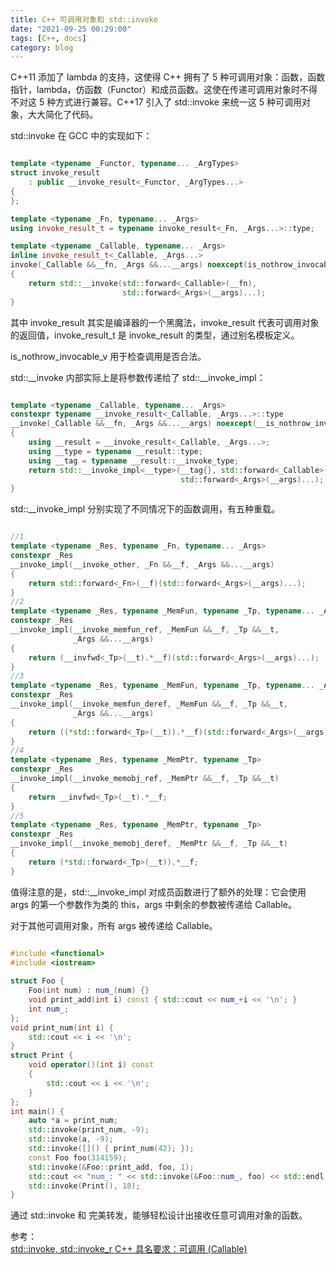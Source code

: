 ```yaml
---
title: C++ 可调用对象和 std::invoke
date: "2021-09-25 00:29:00"
tags: [C++, docs]
category: blog
---
```

C++11 添加了 lambda 的支持，这使得 C++ 拥有了 5 种可调用对象：函数，函数指针，lambda，仿函数（Functor）和成员函数。这使在传递可调用对象时不得不对这 5 种方式进行兼容。C++17 引入了 std::invoke 来统一这 5 种可调用对象，大大简化了代码。

<!-- more -->

std::invoke 在 GCC 中的实现如下：

```cpp

template <typename _Functor, typename... _ArgTypes>
struct invoke_result
    : public __invoke_result<_Functor, _ArgTypes...>
{
};

template <typename _Fn, typename... _Args>
using invoke_result_t = typename invoke_result<_Fn, _Args...>::type;

template <typename _Callable, typename... _Args>
inline invoke_result_t<_Callable, _Args...>
invoke(_Callable &&__fn, _Args &&...__args) noexcept(is_nothrow_invocable_v<_Callable, _Args...>)
{
    return std::__invoke(std::forward<_Callable>(__fn),
                         std::forward<_Args>(__args)...);
}

```

其中 invoke\_result 其实是编译器的一个黑魔法，invoke\_result 代表可调用对象的返回值，invoke\_result\_t 是 invoke\_result 的类型，通过别名模板定义。

is\_nothrow\_invocable\_v 用于检查调用是否合法。

std::\_\_invoke 内部实际上是将参数传递给了 std::\_\_invoke\_impl：

```cpp

template <typename _Callable, typename... _Args>
constexpr typename __invoke_result<_Callable, _Args...>::type
__invoke(_Callable &&__fn, _Args &&...__args) noexcept(__is_nothrow_invocable<_Callable, _Args...>::value)
{
    using __result = __invoke_result<_Callable, _Args...>;
    using __type = typename __result::type;
    using __tag = typename __result::__invoke_type;
    return std::__invoke_impl<__type>(__tag{}, std::forward<_Callable>(__fn),
                                      std::forward<_Args>(__args)...);
}

```

std::\_\_invoke\_impl 分别实现了不同情况下的函数调用，有五种重载。

```cpp

//1
template <typename _Res, typename _Fn, typename... _Args>
constexpr _Res
__invoke_impl(__invoke_other, _Fn &&__f, _Args &&...__args)
{
    return std::forward<_Fn>(__f)(std::forward<_Args>(__args)...);
}
//2
template <typename _Res, typename _MemFun, typename _Tp, typename... _Args>
constexpr _Res
__invoke_impl(__invoke_memfun_ref, _MemFun &&__f, _Tp &&__t,
              _Args &&...__args)
{
    return (__invfwd<_Tp>(__t).*__f)(std::forward<_Args>(__args)...);
}
//3
template <typename _Res, typename _MemFun, typename _Tp, typename... _Args>
constexpr _Res
__invoke_impl(__invoke_memfun_deref, _MemFun &&__f, _Tp &&__t,
              _Args &&...__args)
{
    return ((*std::forward<_Tp>(__t)).*__f)(std::forward<_Args>(__args)...);
}
//4
template <typename _Res, typename _MemPtr, typename _Tp>
constexpr _Res
__invoke_impl(__invoke_memobj_ref, _MemPtr &&__f, _Tp &&__t)
{
    return __invfwd<_Tp>(__t).*__f;
}
//5
template <typename _Res, typename _MemPtr, typename _Tp>
constexpr _Res
__invoke_impl(__invoke_memobj_deref, _MemPtr &&__f, _Tp &&__t)
{
    return (*std::forward<_Tp>(__t)).*__f;
}


```

值得注意的是，std::\_\_invoke\_impl 对成员函数进行了额外的处理：它会使用 args 的第一个参数作为类的 this，args 中剩余的参数被传递给 Callable。

对于其他可调用对象，所有 args 被传递给 Callable。

```cpp

#include <functional>
#include <iostream>
 
struct Foo {
    Foo(int num) : num_(num) {}
    void print_add(int i) const { std::cout << num_+i << '\n'; }
    int num_;
};
void print_num(int i) {
    std::cout << i << '\n';
}
struct Print {
    void operator()(int i) const
    {
        std::cout << i << '\n';
    }
};
int main() {
    auto *a = print_num;
    std::invoke(print_num, -9);
    std::invoke(a, -9);
    std::invoke([]() { print_num(42); });
    const Foo foo(314159);
    std::invoke(&Foo::print_add, foo, 1);
    std::cout << "num_: " << std::invoke(&Foo::num_, foo) << std::endl;
    std::invoke(Print(), 18);
}

```

通过 std::invoke 和 完美转发，能够轻松设计出接收任意可调用对象的函数。

<div class="ref-label">参考：</div>
<div class="ref-list">
<a href="https://zh.cppreference.com/w/cpp/utility/functional/invoke">
std::invoke, std::invoke_r
</a>
<a href="https://zh.cppreference.com/w/cpp/named_req/Callable">
C++ 具名要求：可调用 (Callable)
</a>
</div>
